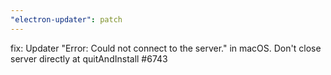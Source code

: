 ```yaml
---
"electron-updater": patch
---
```


fix: Updater "Error: Could not connect to the server." in macOS. Don't close server directly at quitAndInstall #6743
